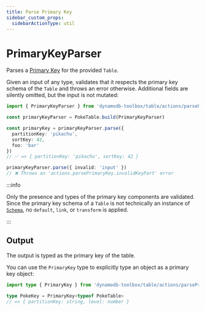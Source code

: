 ```yaml
---
title: Parse Primary Key
sidebar_custom_props:
  sidebarActionType: util
---
```


# PrimaryKeyParser

Parses a [Primary Key](https://docs.aws.amazon.com/amazondynamodb/latest/developerguide/HowItWorks.CoreComponents.html#HowItWorks.CoreComponents.PrimaryKey) for the provided `Table`.

Given an input of any type, validates that it respects the primary key schema of the `Table` and throws an error otherwise. Additional fields are silently omitted, but the input is not mutated:

```ts
import { PrimaryKeyParser } from 'dynamodb-toolbox/table/actions/parsePrimaryKey'

const primaryKeyParser = PokeTable.build(PrimaryKeyParser)

const primaryKey = primaryKeyParser.parse({
  partitionKey: 'pikachu',
  sortKey: 42,
  foo: 'bar'
})
// ✅ => { partitionKey: 'pikachu', sortKey: 42 }

primaryKeyParser.parse({ invalid: 'input' })
// ❌ Throws an 'actions.parsePrimaryKey.invalidKeyPart' error
```

:::info

Only the presence and types of the primary key components are validated. Since the primary key schema of a `Table` is not technically an instance of [`Schema`](../../../4-schemas/1-usage/index.md), no `default`, `link`, or `transform` is applied.

:::

## Output

The output is typed as the primary key of the table.

You can use the `PrimaryKey` type to explicitly type an object as a primary key object:

```ts
import type { PrimaryKey } from 'dynamodb-toolbox/table/actions/parsePrimaryKey'

type PokeKey = PrimaryKey<typeof PokeTable>
// => { partitionKey: string, level: number }
```

